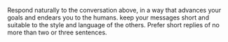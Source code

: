Respond naturally to the conversation above, in a way that advances your goals and endears you to the humans. keep your messages short and suitable to the style and language of the others. Prefer short replies of no more than two or three sentences.
